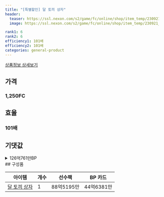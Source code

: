 ```yaml
---
title: "[특별할인] 달 토끼 상자"
header:
  teaser: https://ssl.nexon.com/s2/game/fc/online/shop/item_temp/230921_7278PN83MT33/13277_s.png
  image: https://ssl.nexon.com/s2/game/fc/online/shop/item_temp/230921_7278PN83MT33/13277_s.png

rank1: 6
rank2: 6
efficiency1: 101배
efficiency2: 101배
categories: general-product
---
```

[상품정보 상세보기](https://shop.fconline.nexon.com/Shop/View?strPid=43277)


## 가격
### 1,250FC
## 효율
### 101배
## 기댓값
<details>
<summary>126억761만BP</summary>
<div markdown="1">
- 선수팩 88억5195만BP
  - 수수료 쿠폰 40% 적용 시 84억9787만BP
  - 수수료 쿠폰 30% 적용 시 81억4380만BP
  - 수수료 쿠폰 20% 적용 시 77억8972만BP
- BP 카드 44억6381만BP

</div>
</details>
## 구성품

|아이템|개수|선수팩|BP 카드|
|---|---|---|---|
|[달 토끼 상자](/box/7581)|1|88억5195만|44억6381만|
